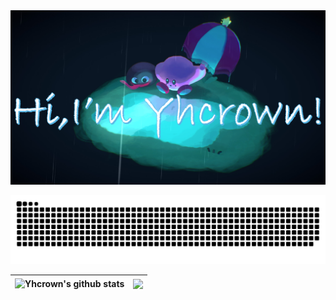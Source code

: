 <img src="https://raw.githubusercontent.com/Yhcrown/imgbed/main/img/image-20220527231947148.png" alt="image-20220527231947148"  />





![](https://raw.githubusercontent.com/Yhcrown/Yhcrown/main/assets/github-contribution-grid-snake.svg)




| <img align="center" src="https://github-readme-stats.vercel.app/api?username=Yhcrown&show_icons=true&include_all_commits=true&theme=tokyonight&hide_border=true&count_private=true" alt="Yhcrown's github stats" /> | <img align="center" src="https://github-readme-stats.vercel.app/api/top-langs/?username=Yhcrown&layout=compact&theme=tokyonight&hide_border=true&count_private=true" /> |
| ------------------------------------------------------------ | ------------------------------------------------------------ |

